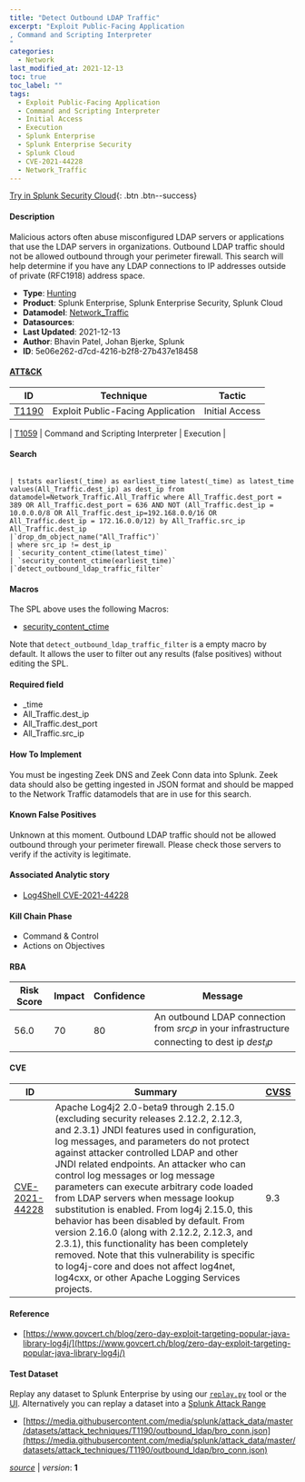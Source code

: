 ```yaml
---
title: "Detect Outbound LDAP Traffic"
excerpt: "Exploit Public-Facing Application
, Command and Scripting Interpreter
"
categories:
  - Network
last_modified_at: 2021-12-13
toc: true
toc_label: ""
tags:
  - Exploit Public-Facing Application
  - Command and Scripting Interpreter
  - Initial Access
  - Execution
  - Splunk Enterprise
  - Splunk Enterprise Security
  - Splunk Cloud
  - CVE-2021-44228
  - Network_Traffic
---
```




[Try in Splunk Security Cloud](https://www.splunk.com/en_us/cyber-security.html){: .btn .btn--success}

#### Description

Malicious actors often abuse misconfigured LDAP servers or applications that use the LDAP servers in organizations. Outbound LDAP traffic should not be allowed outbound through your perimeter firewall.  This search will help determine if you have any LDAP connections to IP addresses outside of private (RFC1918) address space.

- **Type**: [Hunting](https://github.com/splunk/security_content/wiki/object-Analytic-Types)
- **Product**: Splunk Enterprise, Splunk Enterprise Security, Splunk Cloud
- **Datamodel**: [Network_Traffic](https://docs.splunk.com/Documentation/CIM/latest/User/NetworkTraffic)
- **Datasources**: 
- **Last Updated**: 2021-12-13
- **Author**: Bhavin Patel, Johan Bjerke, Splunk
- **ID**: 5e06e262-d7cd-4216-b2f8-27b437e18458


#### [ATT&CK](https://attack.mitre.org/)

| ID             | Technique        |  Tactic             |
| -------------- | ---------------- |-------------------- |
| [T1190](https://attack.mitre.org/techniques/T1190/) | Exploit Public-Facing Application | Initial Access |

| [T1059](https://attack.mitre.org/techniques/T1059/) | Command and Scripting Interpreter | Execution |

#### Search

```

| tstats earliest(_time) as earliest_time latest(_time) as latest_time values(All_Traffic.dest_ip) as dest_ip from datamodel=Network_Traffic.All_Traffic where All_Traffic.dest_port = 389 OR All_Traffic.dest_port = 636 AND NOT (All_Traffic.dest_ip = 10.0.0.0/8 OR All_Traffic.dest_ip=192.168.0.0/16 OR All_Traffic.dest_ip = 172.16.0.0/12) by All_Traffic.src_ip All_Traffic.dest_ip 
|`drop_dm_object_name("All_Traffic")` 
| where src_ip != dest_ip 
| `security_content_ctime(latest_time)`  
| `security_content_ctime(earliest_time)` 
|`detect_outbound_ldap_traffic_filter`
```

#### Macros
The SPL above uses the following Macros:
* [security_content_ctime](https://github.com/splunk/security_content/blob/develop/macros/security_content_ctime.yml)

Note that `detect_outbound_ldap_traffic_filter` is a empty macro by default. It allows the user to filter out any results (false positives) without editing the SPL.

#### Required field
* _time
* All_Traffic.dest_ip
* All_Traffic.dest_port
* All_Traffic.src_ip


#### How To Implement
You must be ingesting Zeek DNS and Zeek Conn data into Splunk. Zeek data should also be getting ingested in JSON format and should be mapped to the Network Traffic datamodels that are in use for this search.

#### Known False Positives
Unknown at this moment. Outbound LDAP traffic should not be allowed outbound through your perimeter firewall. Please check those servers to verify if the activity is legitimate.

#### Associated Analytic story
* [Log4Shell CVE-2021-44228](/stories/log4shell_cve-2021-44228)


#### Kill Chain Phase
* Command & Control
* Actions on Objectives



#### RBA

| Risk Score  | Impact      | Confidence   | Message      |
| ----------- | ----------- |--------------|--------------|
| 56.0 | 70 | 80 | An outbound LDAP connection from $src_ip$ in your infrastructure connecting to dest ip $dest_ip$ |


#### CVE

| ID          | Summary | [CVSS](https://nvd.nist.gov/vuln-metrics/cvss) |
| ----------- | ----------- | -------------- |
| [CVE-2021-44228](https://nvd.nist.gov/vuln/detail/CVE-2021-44228) | Apache Log4j2 2.0-beta9 through 2.15.0 (excluding security releases 2.12.2, 2.12.3, and 2.3.1) JNDI features used in configuration, log messages, and parameters do not protect against attacker controlled LDAP and other JNDI related endpoints. An attacker who can control log messages or log message parameters can execute arbitrary code loaded from LDAP servers when message lookup substitution is enabled. From log4j 2.15.0, this behavior has been disabled by default. From version 2.16.0 (along with 2.12.2, 2.12.3, and 2.3.1), this functionality has been completely removed. Note that this vulnerability is specific to log4j-core and does not affect log4net, log4cxx, or other Apache Logging Services projects. | 9.3 |



#### Reference

* [https://www.govcert.ch/blog/zero-day-exploit-targeting-popular-java-library-log4j/](https://www.govcert.ch/blog/zero-day-exploit-targeting-popular-java-library-log4j/)



#### Test Dataset
Replay any dataset to Splunk Enterprise by using our [`replay.py`](https://github.com/splunk/attack_data#using-replaypy) tool or the [UI](https://github.com/splunk/attack_data#using-ui).
Alternatively you can replay a dataset into a [Splunk Attack Range](https://github.com/splunk/attack_range#replay-dumps-into-attack-range-splunk-server)


* [https://media.githubusercontent.com/media/splunk/attack_data/master/datasets/attack_techniques/T1190/outbound_ldap/bro_conn.json](https://media.githubusercontent.com/media/splunk/attack_data/master/datasets/attack_techniques/T1190/outbound_ldap/bro_conn.json)



[*source*](https://github.com/splunk/security_content/tree/develop/detections/network/detect_outbound_ldap_traffic.yml) \| *version*: **1**